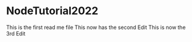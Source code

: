 # NodeTutorial2022
This is the first read me file
This now has the second Edit
This is now the 3rd Edit
